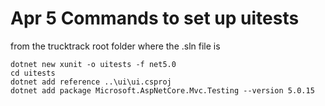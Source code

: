 Apr 5 Commands to set up uitests
================================

from the trucktrack root folder where the .sln file is

```shell
dotnet new xunit -o uitests -f net5.0 
cd uitests
dotnet add reference ..\ui\ui.csproj
dotnet add package Microsoft.AspNetCore.Mvc.Testing --version 5.0.15


```
